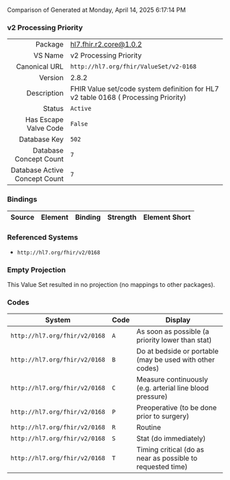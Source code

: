 Comparison of 
Generated at Monday, April 14, 2025 6:17:14 PM

### v2 Processing Priority

|      |     |
| ---: | --- |
| Package | hl7.fhir.r2.core@1.0.2 |
| VS Name | v2 Processing Priority |
| Canonical URL | `http://hl7.org/fhir/ValueSet/v2-0168` |
| Version | 2.8.2 |
| Description | FHIR Value set/code system definition for HL7 v2 table 0168 ( Processing Priority) |
| Status | `Active` |
| Has Escape Valve Code | `False` |
| Database Key | `502` |
| Database Concept Count | `7` |
| Database Active Concept Count | `7` |
### Bindings

| Source | Element | Binding | Strength | Element Short |
| ------ | ------- | ------- | -------- | ------------- |

### Referenced Systems

* `http://hl7.org/fhir/v2/0168`
### Empty Projection

This Value Set resulted in no projection (no mappings to other packages).

### Codes

| System | Code | Display |
| ------ | ---- | ------- |
| `http://hl7.org/fhir/v2/0168` | `A` | As soon as possible (a priority lower than stat) |
| `http://hl7.org/fhir/v2/0168` | `B` | Do at bedside or portable (may be used with other codes) |
| `http://hl7.org/fhir/v2/0168` | `C` | Measure continuously (e.g. arterial line blood pressure) |
| `http://hl7.org/fhir/v2/0168` | `P` | Preoperative (to be done prior to surgery) |
| `http://hl7.org/fhir/v2/0168` | `R` | Routine |
| `http://hl7.org/fhir/v2/0168` | `S` | Stat (do immediately) |
| `http://hl7.org/fhir/v2/0168` | `T` | Timing critical (do as near as possible to requested time) |
